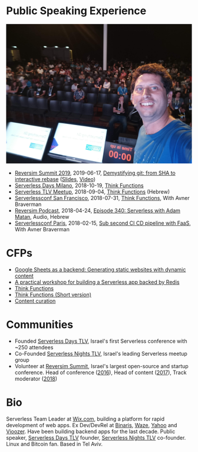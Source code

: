 # Public Speaking Experience

[![Reversim 2019 Stage Selfie Adam Matan](img/rs2019-stage-selfie.jpg)](http://www.youtube.com/watch?v=FlpXes7QVk4)

* [Reversim Summit 2019](https://summit2019.reversim.com/), 2019-06-17, [Demystifying git: from SHA to interactive rebase](https://summit2019.reversim.com/session/5c75adf7e037850017ca38cd.html) ([Slides](https://drive.google.com/open?id=143w10UlY0Byd_I4GPEWInPHpyKlq2drMx1ExinIXZc0), [Video](https://youtu.be/FlpXes7QVk4))
* [Serverless Days Milano](https://milan.serverlessdays.io/), 2018-10-19, [Think Functions](https://youtu.be/hB8Mpew44wk)
* [Serverless TLV Meetup](https://www.meetup.com/ServerlessTLV/events/sjcrdqyxmbhb/), 2018-09-04, [Think Functions](https://www.youtube.com/watch?v=Xr9fa_CtLL8) (Hebrew)
* [Serverlessconf San Francisco](https://sf.serverlessconf.io/home.html), 2018-07-31, [Think Functions](https://acloud.guru/series/serverlessconf-sf-2018/view/944a6499-5dc0-ac52-8cae-7dafced1a286), With Avner Braverman
* [Reversim Podcast](http://www.reversim.com/), 2018-04-24, [Episode 340: Serverless with Adam Matan](http://www.reversim.com/2018/04/340-serverless-with-adam-matan.html), Audio, Hebrew
* [Serverlessconf Paris](http://paris.serverlessconf.io/), 2018-02-15, [Sub second CI CD pipeline with FaaS](https://www.youtube.com/watch?v=iG4WIEixTf4), With Avner Braverman

# CFPs

* [Google Sheets as a backend: Generating static websites with dynamic content](cfps/google-sheets-as-a-backend.md)
* [A practical workshop for building a Serverless app backed by Redis](cfps/redis-serverless-workshop.md)
* [Think Functions](cfps/think-functions.md)
* [Think Functions (Short version)](cfps/think-functions-short-kubecon.md)
* [Content curation](cfps/content-curation.md)


# Communities

* Founded [Serverless Days TLV](https://tlv.serverlessdays.io/), Israel's first Serverless conference with ~250 attendees
* Co-Founded [Serverless Nights TLV](https://www.meetup.com/ServerlessTLV), Israel's leading Serverless meetup group
* Volunteer at [Reversim Summit](https://summit2018.reversim.com/), Israel's largest open-source and startup conference. Head of conference ([2016](https://summit2016.reversim.com/)), Head of content ([2017](https://summit2017.reversim.com/)), Track moderator ([2018](https://summit2018.reversim.com/))

# Bio
Serverless Team Leader at [Wix.com](http://wix.com/), building a platform for rapid development of web apps. Ex Dev/DevRel at [Binaris](https://binaris.com/), [Waze](https://en.wikipedia.org/wiki/Waze), [Yahoo](https://techcrunch.com/2010/10/05/yahoo-dapper/) and [Vioozer](https://www.crunchbase.com/organization/viooz). Have been building backend apps for the last decade. Public speaker, [Serverless Days TLV](https://tlv.serverlessdays.io/) founder, [Serverless Nights TLV](https://www.meetup.com/ServerlessTLV) co-founder. Linux and Bitcoin fan. Based in Tel Aviv.
